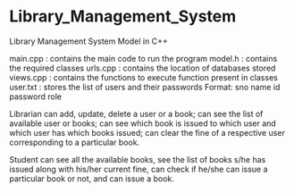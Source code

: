 # Library_Management_System


Library Management System Model in C++

main.cpp : contains the main code to run the program
model.h : contains the required classes
urls.cpp : contains the location of databases stored
views.cpp : contains the functions to execute function present in classes
user.txt : stores the list of users and their passwords Format: sno name id password role

Librarian can add, update, delete a user or a book; can see the list of available user or books; can see which book is issued to which user and which user has which books issued; can clear the fine of a respective user corresponding to a particular book.

Student can see all the available books, see the list of books s/he has issued along with his/her current fine, can check if he/she can issue a particular book or not, and can issue a book.
